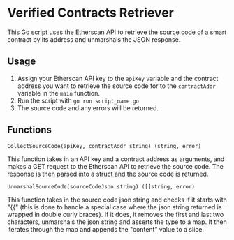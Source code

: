 # Verified Contracts Retriever

This Go script uses the Etherscan API to retrieve the source code of a smart contract by its address and unmarshals the JSON response. 

## Usage

1. Assign your Etherscan API key to the `apiKey` variable and the contract address you want to retrieve the source code for to the `contractAddr` variable in the `main` function.
2. Run the script with `go run script_name.go`
3. The source code and any errors will be returned. 

## Functions

```
CollectSourceCode(apiKey, contractAddr string) (string, error)
```

This function takes in an API key and a contract address as arguments, and makes a GET request to the Etherscan API to retrieve the source code. The response is then parsed into a struct and the source code is returned.

```
UnmarshalSourceCode(sourceCodeJson string) ([]string, error)
```

This function takes in the source code json string and checks if it starts with "{{" (this is done to handle a special case where the json string returned is wrapped in double curly braces). If it does, it removes the first and last two characters, unmarshals the json string and asserts the type to a map. It then iterates through the map and appends the "content" value to a slice. 

